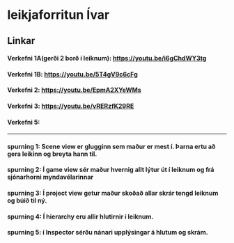 # leikjaforritun Ívar
## Linkar
#### Verkefni 1A(gerði 2 borð í leiknum): https://youtu.be/i6gChdWY3tg
#### Verkefni 1B: https://youtu.be/5T4gV9c6cFg
#### Verkefni 2: https://youtu.be/EpmA2XYeWMs
#### Verkefni 3: https://youtu.be/vRERzfK29RE
#### Verkefni 5: 

--------------------------------------------------------------------------------------------------------
#### spurning 1: Scene view er glugginn sem maður er mest í. Þarna ertu að gera leikinn og breyta hann til.
#### spurning 2: Í game view sér maður hvernig allt lýtur út í leiknum og frá sjónarhorni myndavélarinnar
#### spurning 3: Í project view getur maður skoðað allar skrár tengd leiknum og búið til ný.
#### spurning 4: Í hierarchy eru allir hlutirnir í leiknum.
#### spurning 5: í Inspector sérðu nánari upplýsingar á hlutum og skrám.
